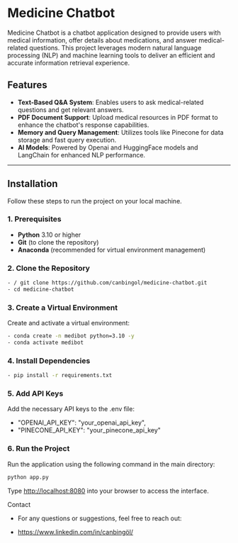 # Medicine Chatbot

Medicine Chatbot is a chatbot application designed to provide users with medical information, offer details about medications, and answer medical-related questions. This project leverages modern natural language processing (NLP) and machine learning tools to deliver an efficient and accurate information retrieval experience.

## Features

- **Text-Based Q&A System**: Enables users to ask medical-related questions and get relevant answers.
- **PDF Document Support**: Upload medical resources in PDF format to enhance the chatbot's response capabilities.
- **Memory and Query Management**: Utilizes tools like Pinecone for data storage and fast query execution.
- **AI Models**: Powered by Openai and HuggingFace models and LangChain for enhanced NLP performance.

---

## Installation

Follow these steps to run the project on your local machine.

### 1. Prerequisites
- **Python** 3.10 or higher
- **Git** (to clone the repository)
- **Anaconda** (recommended for virtual environment management)

### 2. Clone the Repository
```bash
- / git clone https://github.com/canbingol/medicine-chatbot.git
- cd medicine-chatbot
```

### 3. Create a Virtual Environment
Create and activate a virtual environment:

```bash
- conda create -n medibot python=3.10 -y
- conda activate medibot
```
### 4. Install Dependencies
```bash
- pip install -r requirements.txt
```
### 5. Add API Keys
Add the necessary API keys to the .env file:

 - "OPENAI_API_KEY": "your_openai_api_key",
 - "PINECONE_API_KEY": "your_pinecone_api_key"


### 6. Run the Project
Run the application using the following command in the main directory:

```bash
python app.py
```

Type [http://localhost:8080](http://localhost:8080) into your browser to access the interface.




Contact
- For any questions or suggestions, feel free to reach out:

- https://www.linkedin.com/in/canbingöl/
